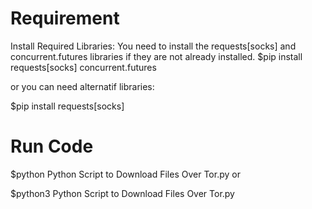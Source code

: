 # Requirement
Install Required Libraries: 
You need to install the requests[socks] and concurrent.futures libraries if they are not already installed.
$pip install requests[socks] concurrent.futures

or you can need alternatif libraries:

$pip install requests[socks]

# Run Code
$python Python Script to Download Files Over Tor.py
or

$python3 Python Script to Download Files Over Tor.py

